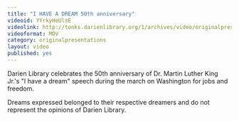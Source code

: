 ```yaml
---
title: "I HAVE A DREAM 50th anniversary"
videoid: YYrkyHeUlsE
videolink: http://tonks.darienlibrary.org/1/archives/video/originalpresentations/20130823_i_have_a_dream_50th_anniversary.mov
videoformat: MOV
category: originalpresentations
layout: video
published: yes
---
```


Darien Library celebrates the 50th anniversary of Dr. Martin Luther King Jr.'s "I have a dream" speech during the march on Washington for jobs and freedom.

Dreams expressed belonged to their respective dreamers and do not represent the opinions of Darien Library.
